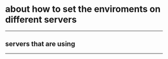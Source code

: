 # about how to set the enviroments on different servers

------------------------------
## servers that are using

------------------------------
